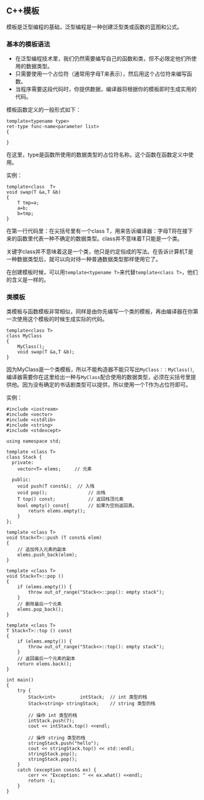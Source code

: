 ## C++模板

模板是泛型编程的基础，泛型编程是一种创建泛型类或函数的蓝图和公式。

### 基本的模板语法

*   在泛型编程技术里，我们仍然需要编写自己的函数和类，但不必限定他们所使用的数据类型。
*   只需要使用一个占位符（通常用字母T来表示），然后用这个占位符来编写函数。
*   当程序需要这段代码时，你提供数据，编译器将根据你的模板即时生成实用的代码。

模板函数定义的一般形式如下：

```
template<typename type> 
ret-type func-name<parameter list>
{

}
```

在这里，type是函数所使用的数据类型的占位符名称。这个函数在函数定义中使用。

实例：

```
template<class  T>
void swap(T &a,T &b)
{
    T tmp=a;
    a=b;
    b=tmp;
}
```

在第一行代码里：在尖括号里有一个class T，用来告诉编译器：字母T将在接下来的函数里代表一种不确定的数据类型。class并不意味着T只能是一个类。

关键字class并不意味着这是一个类，他只是约定俗成的写法。在告诉计算机T是一种数据类型后，就可以向对待一种普通数据类型那样使用它了。

在创建模板时候，可以用`template<typename T>`来代替`template<class T>`，他们的含义是一样的。

### 类模板

类模板与函数模板非常相似，同样是由你先编写一个类的模板，再由编译器在你第一次使用这个模板的时候生成实际的代码。

```
template<class T>
class MyClass
{
	MyClass();
	void swap(T &a,T &b);
}
```

因为MyClass是一个类模板，所以不能构造器不能只写出`MyClass：：MyClass()`,编译器需要你在这里给出一种与`MyClass`配合使用的数据类型，必须在尖括号里提供他。因为没有确定的书话剧类型可以提供，所以使用一个T作为占位符即可。

实例：

```
#include <iostream>
#include <vector>
#include <cstdlib>
#include <string>
#include <stdexcept>
 
using namespace std;
 
template <class T>
class Stack { 
  private: 
    vector<T> elems;     // 元素 
 
  public: 
    void push(T const&);  // 入栈
    void pop();               // 出栈
    T top() const;            // 返回栈顶元素
    bool empty() const{       // 如果为空则返回真。
        return elems.empty(); 
    } 
}; 
 
template <class T>
void Stack<T>::push (T const& elem) 
{ 
    // 追加传入元素的副本
    elems.push_back(elem);    
} 
 
template <class T>
void Stack<T>::pop () 
{ 
    if (elems.empty()) { 
        throw out_of_range("Stack<>::pop(): empty stack"); 
    }
    // 删除最后一个元素
    elems.pop_back();         
} 
 
template <class T>
T Stack<T>::top () const 
{ 
    if (elems.empty()) { 
        throw out_of_range("Stack<>::top(): empty stack"); 
    }
    // 返回最后一个元素的副本 
    return elems.back();      
} 
 
int main() 
{ 
    try { 
        Stack<int>         intStack;  // int 类型的栈 
        Stack<string> stringStack;    // string 类型的栈 
 
        // 操作 int 类型的栈 
        intStack.push(7); 
        cout << intStack.top() <<endl; 
 
        // 操作 string 类型的栈 
        stringStack.push("hello"); 
        cout << stringStack.top() << std::endl; 
        stringStack.pop(); 
        stringStack.pop(); 
    } 
    catch (exception const& ex) { 
        cerr << "Exception: " << ex.what() <<endl; 
        return -1;
    } 
}
```

